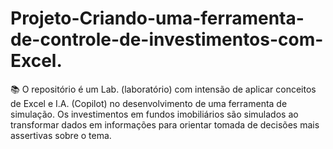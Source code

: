 # Projeto-Criando-uma-ferramenta-de-controle-de-investimentos-com-Excel.
📚 O repositório é um Lab. (laboratório) com intensão de aplicar conceitos de Excel e I.A. (Copilot) no desenvolvimento de uma ferramenta de simulação. Os investimentos em fundos imobiliários são simulados ao transformar dados em informações para orientar tomada de decisões mais assertivas sobre o tema.
